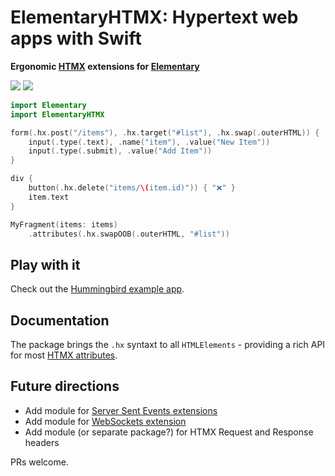 # ElementaryHTMX: Hypertext web apps with Swift

**Ergonomic [HTMX](https://htmx.org/) extensions for [Elementary](https://github.com/sliemeobn/elementary)**

[![](https://img.shields.io/endpoint?url=https%3A%2F%2Fswiftpackageindex.com%2Fapi%2Fpackages%2Fsliemeobn%2Felementary-htmx%2Fbadge%3Ftype%3Dswift-versions)](https://swiftpackageindex.com/sliemeobn/elementary-htmx) [![](https://img.shields.io/endpoint?url=https%3A%2F%2Fswiftpackageindex.com%2Fapi%2Fpackages%2Fsliemeobn%2Felementary-htmx%2Fbadge%3Ftype%3Dplatforms)](https://swiftpackageindex.com/sliemeobn/elementary-htmx)

```swift
import Elementary
import ElementaryHTMX

form(.hx.post("/items"), .hx.target("#list"), .hx.swap(.outerHTML)) {
    input(.type(.text), .name("item"), .value("New Item"))
    input(.type(.submit), .value("Add Item"))
}

div {
    button(.hx.delete("items/\(item.id)")) { "❌" }
    item.text
}

MyFragment(items: items)
    .attributes(.hx.swapOOB(.outerHTML, "#list"))
```

## Play with it

Check out the [Hummingbird example app](https://github.com/sliemeobn/elementary-htmx/tree/main/Examples/HummingbirdDemo).

## Documentation

The package brings the `.hx` syntaxt to all `HTMLElements` - providing a rich API for most [HTMX attributes](https://htmx.org/docs/).

## Future directions

- Add module for [Server Sent Events extensions](https://github.com/bigskysoftware/htmx-extensions/blob/main/src/sse/README.md)
- Add module for [WebSockets extension](https://github.com/bigskysoftware/htmx-extensions/blob/main/src/ws/README.md)
- Add module (or separate package?) for HTMX Request and Response headers

PRs welcome.
